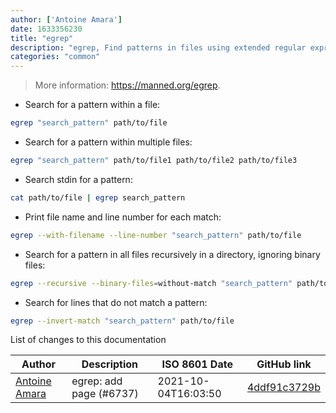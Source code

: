 ```yaml
---
author: ['Antoine Amara']
date: 1633356230
title: "egrep"
description: "egrep, Find patterns in files using extended regular expression (supports `?`, `+`, `{}`, `()` and `|`)."
categories: "common"
---
```

> More information: <https://manned.org/egrep>.

- Search for a pattern within a file:

```bash
egrep "search_pattern" path/to/file
```

- Search for a pattern within multiple files:

```bash
egrep "search_pattern" path/to/file1 path/to/file2 path/to/file3
```

- Search stdin for a pattern:

```bash
cat path/to/file | egrep search_pattern
```

- Print file name and line number for each match:

```bash
egrep --with-filename --line-number "search_pattern" path/to/file
```

- Search for a pattern in all files recursively in a directory, ignoring binary files:

```bash
egrep --recursive --binary-files=without-match "search_pattern" path/to/directory
```

- Search for lines that do not match a pattern:

```bash
egrep --invert-match "search_pattern" path/to/file
```
List of changes to this documentation


Author | Description | ISO 8601 Date | GitHub link
------|-----|-----|-----
[Antoine Amara](mailto:amara.antoine@gmail.com) | egrep: add page (#6737) | 2021-10-04T16:03:50 | [4ddf91c3729b](https://github.com/tldr-pages/tldr/commit/4ddf91c3729b42e17ff7ba2adf54e880470c3735)

